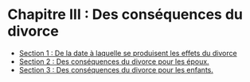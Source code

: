 # Chapitre III : Des conséquences du divorce

- [Section 1 : De la date à laquelle se produisent les effets du divorce](section-1)
- [Section 2 : Des conséquences du divorce pour les époux.](section-2)
- [Section 3 : Des conséquences du divorce pour les enfants.](section-3)
